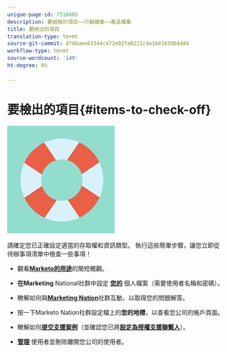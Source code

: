 ```yaml
---
unique-page-id: 7516605
description: 要結帳的項目——行銷檔案——產品檔案
title: 要檢出的項目
translation-type: tm+mt
source-git-commit: d7d6aee63144c472e02fe0221c4a164183d04dd4
workflow-type: tm+mt
source-wordcount: '149'
ht-degree: 0%

---
```



# 要檢出的項目{#items-to-check-off}

![](assets/life-preserver.jpg)

請確定您已正確設定適當的存取權和資訊類型。 執行這些簡單步驟，讓您立即從待辦事項清單中檢查一些事項！

* 觀看&#x200B;[**Marketo的用途**](https://pages2.marketo.com/demoFull.html)的簡短概觀。

* **在Marketing** National社群中設定 [**您的**](https://nation.marketo.com/) 個人檔案（需要使用者名稱和密碼）。

* 瞭解如何與&#x200B;[**Marketing Nation**](https://nation.marketo.com/t5/About-Community/ct-p/about-community)社群互動，以取得您的問題解答。

* 按一下Marketo Nation社群設定檔上的&#x200B;**您的地標**，以查看您公司的帳戶頁面。

* 瞭解如何&#x200B;[**提交支援案例**](https://nation.marketo.com/t5/Knowledgebase/Submitting-a-Support-Case-to-Marketo-Support/ta-p/252201)（並確認您已將&#x200B;[**設定為授權支援聯繫人**](https://nation.marketo.com/t5/Knowledgebase/Managing-Authorized-Support-Contacts/ta-p/254341)）。

* [**管理**](/help/marketo/product-docs/administration/users-and-roles/managing-marketo-users.md) 使用者並刪除離開您公司的使用者。
